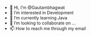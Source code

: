 - 👋 Hi, I’m @Gautambhagwat
- 👀 I’m interested in Development
- 🌱 I’m currently learning Java
- 💞️ I’m looking to collaborate on ...
- 📫 How to reach me through my email

<!---
Gautambhagwat/Gautambhagwat is a ✨ special ✨ repository because its `README.md` (this file) appears on your GitHub profile.
You can click the Preview link to take a look at your changes.
--->
